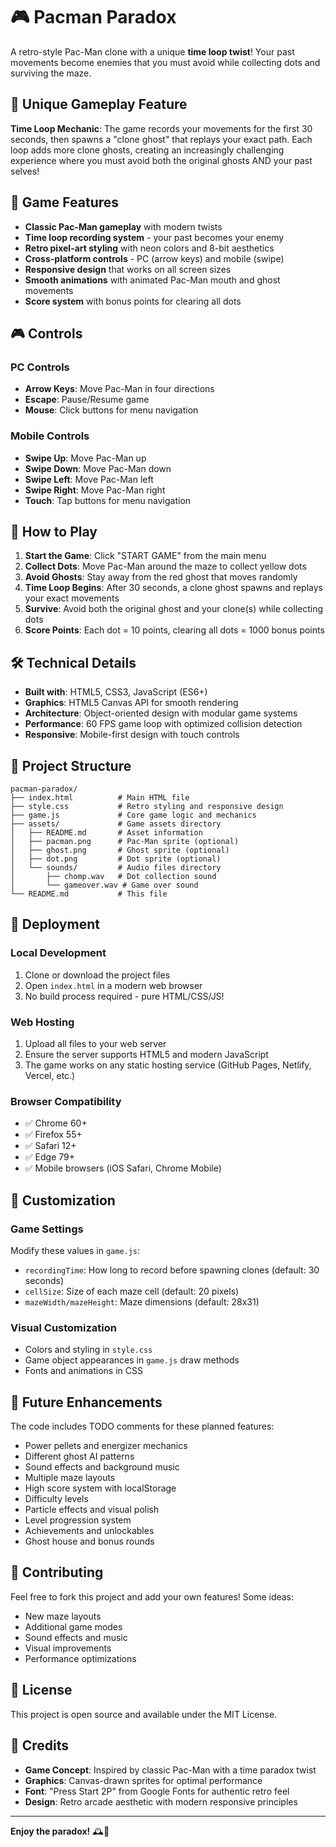 # 🎮 Pacman Paradox

A retro-style Pac-Man clone with a unique **time loop twist**! Your past movements become enemies that you must avoid while collecting dots and surviving the maze.

## 🌟 Unique Gameplay Feature

**Time Loop Mechanic**: The game records your movements for the first 30 seconds, then spawns a "clone ghost" that replays your exact path. Each loop adds more clone ghosts, creating an increasingly challenging experience where you must avoid both the original ghosts AND your past selves!

## 🎯 Game Features

- **Classic Pac-Man gameplay** with modern twists
- **Time loop recording system** - your past becomes your enemy
- **Retro pixel-art styling** with neon colors and 8-bit aesthetics
- **Cross-platform controls** - PC (arrow keys) and mobile (swipe)
- **Responsive design** that works on all screen sizes
- **Smooth animations** with animated Pac-Man mouth and ghost movements
- **Score system** with bonus points for clearing all dots

## 🎮 Controls

### PC Controls
- **Arrow Keys**: Move Pac-Man in four directions
- **Escape**: Pause/Resume game
- **Mouse**: Click buttons for menu navigation

### Mobile Controls
- **Swipe Up**: Move Pac-Man up
- **Swipe Down**: Move Pac-Man down
- **Swipe Left**: Move Pac-Man left
- **Swipe Right**: Move Pac-Man right
- **Touch**: Tap buttons for menu navigation

## 🚀 How to Play

1. **Start the Game**: Click "START GAME" from the main menu
2. **Collect Dots**: Move Pac-Man around the maze to collect yellow dots
3. **Avoid Ghosts**: Stay away from the red ghost that moves randomly
4. **Time Loop Begins**: After 30 seconds, a clone ghost spawns and replays your exact movements
5. **Survive**: Avoid both the original ghost and your clone(s) while collecting dots
6. **Score Points**: Each dot = 10 points, clearing all dots = 1000 bonus points

## 🛠️ Technical Details

- **Built with**: HTML5, CSS3, JavaScript (ES6+)
- **Graphics**: HTML5 Canvas API for smooth rendering
- **Architecture**: Object-oriented design with modular game systems
- **Performance**: 60 FPS game loop with optimized collision detection
- **Responsive**: Mobile-first design with touch controls

## 📁 Project Structure

```
pacman-paradox/
├── index.html          # Main HTML file
├── style.css           # Retro styling and responsive design
├── game.js             # Core game logic and mechanics
├── assets/             # Game assets directory
│   ├── README.md       # Asset information
│   ├── pacman.png      # Pac-Man sprite (optional)
│   ├── ghost.png       # Ghost sprite (optional)
│   ├── dot.png         # Dot sprite (optional)
│   └── sounds/         # Audio files directory
│       ├── chomp.wav   # Dot collection sound
│       └── gameover.wav # Game over sound
└── README.md           # This file
```

## 🚀 Deployment

### Local Development
1. Clone or download the project files
2. Open `index.html` in a modern web browser
3. No build process required - pure HTML/CSS/JS!

### Web Hosting
1. Upload all files to your web server
2. Ensure the server supports HTML5 and modern JavaScript
3. The game works on any static hosting service (GitHub Pages, Netlify, Vercel, etc.)

### Browser Compatibility
- ✅ Chrome 60+
- ✅ Firefox 55+
- ✅ Safari 12+
- ✅ Edge 79+
- ✅ Mobile browsers (iOS Safari, Chrome Mobile)

## 🔧 Customization

### Game Settings
Modify these values in `game.js`:
- `recordingTime`: How long to record before spawning clones (default: 30 seconds)
- `cellSize`: Size of each maze cell (default: 20 pixels)
- `mazeWidth/mazeHeight`: Maze dimensions (default: 28x31)

### Visual Customization
- Colors and styling in `style.css`
- Game object appearances in `game.js` draw methods
- Fonts and animations in CSS

## 🎨 Future Enhancements

The code includes TODO comments for these planned features:
- Power pellets and energizer mechanics
- Different ghost AI patterns
- Sound effects and background music
- Multiple maze layouts
- High score system with localStorage
- Difficulty levels
- Particle effects and visual polish
- Level progression system
- Achievements and unlockables
- Ghost house and bonus rounds

## 🤝 Contributing

Feel free to fork this project and add your own features! Some ideas:
- New maze layouts
- Additional game modes
- Sound effects and music
- Visual improvements
- Performance optimizations

## 📄 License

This project is open source and available under the MIT License.

## 🙏 Credits

- **Game Concept**: Inspired by classic Pac-Man with a time paradox twist
- **Graphics**: Canvas-drawn sprites for optimal performance
- **Font**: "Press Start 2P" from Google Fonts for authentic retro feel
- **Design**: Retro arcade aesthetic with modern responsive principles

---

**Enjoy the paradox!** 🕰️👻
